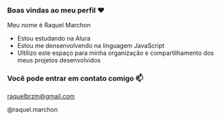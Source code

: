 ### Boas vindas ao meu perfil ❤️

Meu nome é Raquel Marchon

- Estou estudando na Alura
- Estou me densenvolvendo na linguagem JavaScript
- Ultilizo este espaço para minha organização e compartilhamento dos meus projetos desenvolvidos

### Você pode entrar em contato comigo 📫

raquelbrzm@gmail.com

@raquel.marchon
